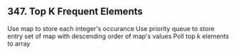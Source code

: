 ## 347. Top K Frequent Elements
Use map to store each integer's occurance
Use priority queue to store entry set of map with descending order of map's values
Poll top k elements to array
